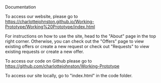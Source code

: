 Documentation 

To access our website, please go to https://charlottejohnston.github.io/Working-Prototype/Working%20Prototype/index.html

For instructions on how to use the site, head to the "About" page in the top right corner. Otherwise, you can check out the "Offers" page to view existing offers or create a new request or check out "Requests" to view existing requests or create a new offer. 

To access our code on Github please go to 
https://github.com/charlottejohnston/Working-Prototype

To access our site locally, go to "index.html" in the code folder. 
